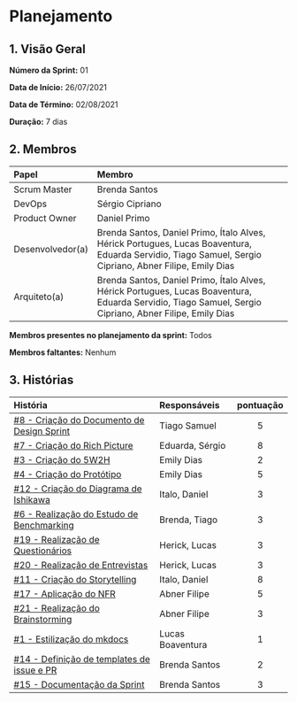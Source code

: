 # Planejamento 

## 1. Visão Geral

**Número da Sprint:** 01    

**Data de Início:** 26/07/2021   

**Data de Término:** 02/08/2021   

**Duração:** 7 dias       

## 2. Membros
|      Papel       |          Membro            |
| :--------------  | :-----------------------   |
|    Scrum Master  |       Brenda Santos        |
|      DevOps      |      Sérgio Cipriano       |
|   Product Owner  |       Daniel Primo         |
| Desenvolvedor(a) |Brenda Santos, Daniel Primo, Ítalo Alves, Hérick Portugues, Lucas Boaventura, Eduarda Servidio, Tiago Samuel, Sergio Cipriano, Abner Filipe, Emily Dias |
|   Arquiteto(a)   |Brenda Santos, Daniel Primo, Ítalo Alves, Hérick Portugues, Lucas Boaventura, Eduarda Servidio, Tiago Samuel, Sergio Cipriano, Abner Filipe, Emily Dias| 

**Membros presentes no planejamento da sprint:** Todos         

**Membros faltantes:** Nenhum

## 3. Histórias

|  História  | Responsáveis  | pontuação |
| :--------  | :-----------  | :-------: |
|[#8 - Criação do Documento de Design Sprint](https://github.com/UnBArqDsw2021-1/2021.1_G02_TaNaMesa_docs/issues/8) | Tiago Samuel |    5    | 
|[#7 - Criação do Rich Picture](https://github.com/UnBArqDsw2021-1/2021.1_G02_TaNaMesa_docs/issues/7) | Eduarda, Sérgio |     8     | 
|[#3 - Criação do 5W2H](https://github.com/UnBArqDsw2021-1/2021.1_G02_TaNaMesa_docs/issues/3) | Emily Dias |     2     | 
|[#4 - Criação do Protótipo](https://github.com/UnBArqDsw2021-1/2021.1_G02_TaNaMesa_docs/issues/4) | Emily Dias |     5     | 
|[#12 - Criação do Diagrama de Ishikawa](https://github.com/UnBArqDsw2021-1/2021.1_G02_TaNaMesa_docs/issues/12) | Italo, Daniel |     3     | 
|[#6 - Realização do Estudo de Benchmarking](https://github.com/UnBArqDsw2021-1/2021.1_G02_TaNaMesa_docs/issues/6) | Brenda, Tiago |     3     | 
|[#19 - Realização de Questionários](https://github.com/UnBArqDsw2021-1/2021.1_G02_TaNaMesa_docs/issues/19) | Herick, Lucas |     3     | 
|[#20 - Realização de Entrevistas](https://github.com/UnBArqDsw2021-1/2021.1_G02_TaNaMesa_docs/issues/20) | Herick, Lucas |     3     | 
|[#11 - Criação do Storytelling](https://github.com/UnBArqDsw2021-1/2021.1_G02_TaNaMesa_docs/issues/11) | Italo, Daniel |     8     | 
|[#17 - Aplicação do NFR](https://github.com/UnBArqDsw2021-1/2021.1_G02_TaNaMesa_docs/issues/17) | Abner Filipe|     5    | 
|[#21 - Realização do Brainstorming](https://github.com/UnBArqDsw2021-1/2021.1_G02_TaNaMesa_docs/issues/21) | Abner Filipe |     3     | 
|[#1 - Estilização do mkdocs](https://github.com/UnBArqDsw2021-1/2021.1_G02_TaNaMesa_docs/issues/1) | Lucas Boaventura |     1     | 
|[#14 - Definição de templates de issue e PR](https://github.com/UnBArqDsw2021-1/2021.1_G02_TaNaMesa_docs/issues/14) | Brenda Santos |     2     | 
|[#15 - Documentação da Sprint](https://github.com/UnBArqDsw2021-1/2021.1_G02_TaNaMesa_docs/issues/15) | Brenda Santos |     3     | 
